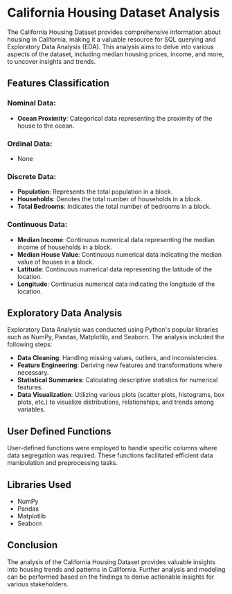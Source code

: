 # California Housing Dataset Analysis

The California Housing Dataset provides comprehensive information about housing in California, making it a valuable resource for SQL querying and Exploratory Data Analysis (EDA). This analysis aims to delve into various aspects of the dataset, including median housing prices, income, and more, to uncover insights and trends.

## Features Classification

### Nominal Data:
- **Ocean Proximity**: Categorical data representing the proximity of the house to the ocean.

### Ordinal Data:
- None

### Discrete Data:
- **Population**: Represents the total population in a block.
- **Households**: Denotes the total number of households in a block.
- **Total Bedrooms**: Indicates the total number of bedrooms in a block.

### Continuous Data:
- **Median Income**: Continuous numerical data representing the median income of households in a block.
- **Median House Value**: Continuous numerical data indicating the median value of houses in a block.
- **Latitude**: Continuous numerical data representing the latitude of the location.
- **Longitude**: Continuous numerical data indicating the longitude of the location.

## Exploratory Data Analysis

Exploratory Data Analysis was conducted using Python's popular libraries such as NumPy, Pandas, Matplotlib, and Seaborn. The analysis included the following steps:

- **Data Cleaning**: Handling missing values, outliers, and inconsistencies.
- **Feature Engineering**: Deriving new features and transformations where necessary.
- **Statistical Summaries**: Calculating descriptive statistics for numerical features.
- **Data Visualization**: Utilizing various plots (scatter plots, histograms, box plots, etc.) to visualize distributions, relationships, and trends among variables.

## User Defined Functions

User-defined functions were employed to handle specific columns where data segregation was required. These functions facilitated efficient data manipulation and preprocessing tasks.

## Libraries Used
- NumPy
- Pandas
- Matplotlib
- Seaborn

## Conclusion

The analysis of the California Housing Dataset provides valuable insights into housing trends and patterns in California. Further analysis and modeling can be performed based on the findings to derive actionable insights for various stakeholders.



